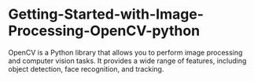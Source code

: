 # Getting-Started-with-Image-Processing-OpenCV-python
OpenCV is a Python library that allows you to perform image processing and computer vision tasks.
It provides a wide range of features, including object detection, face recognition, and tracking.

